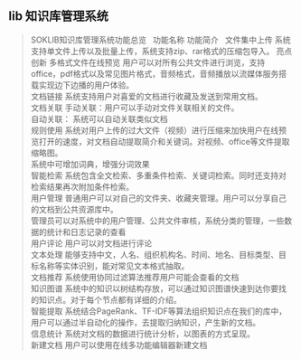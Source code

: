 ## lib  知识库管理系统 
>SOKLIB知识库管理系统功能总览  
功能名称	功能简介  
文件集中上传	系统支持单文件上传以及批量上传，系统支持zip、rar格式的压缩包导入。 亮点创新 
多格式文件在线预览	用户可以对所有公共文件进行浏览，支持office，pdf格式以及常见图片格式，音频格式，音频播放以流媒体服务搭载实现边下边播的用户体验。  
文档链接	系统支持用户对喜爱的文档进行收藏及发送到常用文档。  
文档关联	手动关联：用户可以手动对文件关联相关的文件。  
自动关联：  系统可以自动关联类似文档   
规则使用	系统对用户上传的过大文件（视频）进行压缩来加快用户在线预览打开的速度，对文档自动提取简介和关键词。对视频、office等文件提取缩略图。  
系统中可增加词典，增强分词效果  
智能检索	系统包含全文检索、多重条件检索、关键词检索。同时还支持对检索结果再次附加条件检索。  
用户管理	普通用户可以对自己的文件夹、收藏夹管理。用户可以分享自己的文档到公共资源库中。  
管理员可以对系统中的用户管理、公共文件审核，系统分类的管理，一些数据的统计和日志记录的查看  
用户评论	用户可以对文档进行评论  
文本处理	能够支持中文，人名、组织机构名、时间、地名、目标类型、目标名称等实体识别，能对常见文本格式抽取。  
文档推荐	系统使用协同过滤算法推荐用户可能会查看的文档  
知识图谱	系统中的知识以树结构存放，可以通过知识图谱快速到达你要找的知识点。对于每个节点都有详细的介绍。  
智能提取	系统结合PageRank、TF-IDF等算法组织知识点在我们的库中，用户可以通过半自动化的操作，去提取归纳知识，产生新的文档。  
信息统计	系统对文档的数据进行统计分析，以图表的方式呈现。  
新建文档	用户可以使用在线多功能编辑器新建文档  
